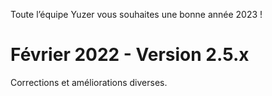 Toute l’équipe Yuzer vous souhaites une bonne année 2023 !

# Février 2022 - Version 2.5.x

Corrections et améliorations diverses.